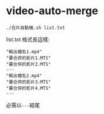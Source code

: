 # video-auto-merge
```
./合片自動機.sh list.txt
```

list.txt 格式長這樣:

```
"輸出檔名1.mp4"
"要合併的影片1.MTS"
"要合併的影片2.MTS"
---
"輸出檔名2.mp4"
"要合併的影片3.MTS"
"要合併的影片4.MTS"
---
```

必需以```---```結尾

